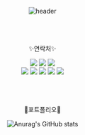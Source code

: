 <div align="center">

![header](https://capsule-render.vercel.app/api?type=cylinder&color=000000&height=150&section=header&text=Pretty_Duna&fontColor=ffffff&fontSize=70&animation=fadeIn&fontAlignY=55)

<br/> <br/> <br/>
✨연락처✨

<img src="https://img.shields.io/badge/gmail-EA4335?style=flat-square&logo=gmail&logoColor=white"/> <img src="https://img.shields.io/badge/asj05291@naver.com-30B980?style=flat-square&logo=minutemailer&logoColor=white"/> <img src="https://img.shields.io/badge/prettyjuna52-E4405F?style=flat-square&logo=Instagram&logoColor=white"/>
<br/>
<img src="https://img.shields.io/badge/C-A8B9CC?style=flat-square&logo=C&logoColor=white"/> <img src="https://img.shields.io/badge/Csharp-512BD4?style=flat-square&logo=csharp&logoColor=white"/> <img src="https://img.shields.io/badge/C++-00599C?style=flat-square&logo=cplusplus&logoColor=white"/> <img src="https://img.shields.io/badge/Lua-2C2D72?style=flat-square&logo=Lua&logoColor=white"/> <img src="https://img.shields.io/badge/Python-3776AB?style=flat-square&logo=Python&logoColor=white"/>


<br/> <br/> <br/>
🌱포트폴리오🌱

![Anurag's GitHub stats](https://github-readme-stats.vercel.app/api?username=JAJUa&show_icons=true&theme=radical)

</div>
<!--
**JAJUa/JAJUa** is a ✨ _special_ ✨ repository because its `README.md` (this file) appears on your GitHub profile.

Here are some ideas to get you started:

- 🔭 I’m currently working on ...
- 🌱 I’m currently learning ...
- 👯 I’m looking to collaborate on ...
- 🤔 I’m looking for help with ...
- 💬 Ask me about ...
- 📫 How to reach me: ...
- 😄 Pronouns: ...
- ⚡ Fun fact: ...
-->
